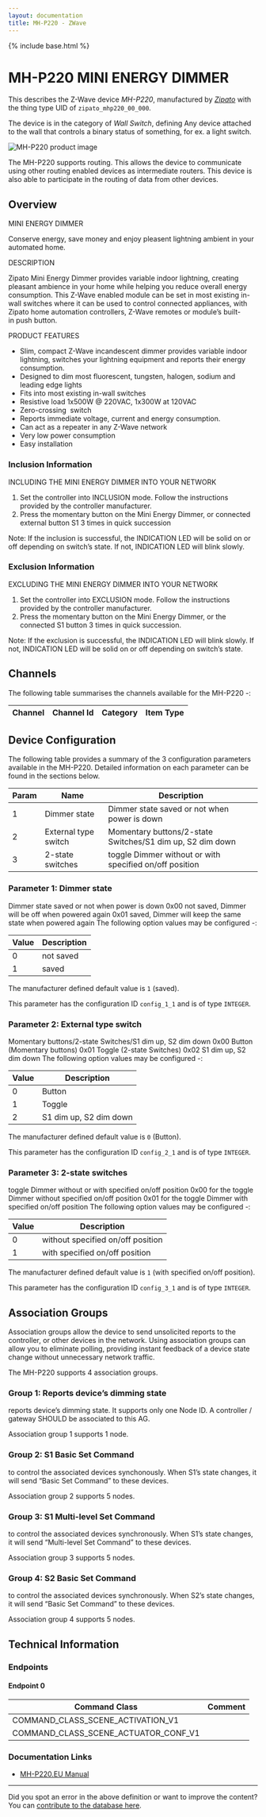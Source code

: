 ```yaml
---
layout: documentation
title: MH-P220 - ZWave
---
```


{% include base.html %}

# MH-P220 MINI ENERGY DIMMER
This describes the Z-Wave device *MH-P220*, manufactured by *[Zipato](http://www.zipato.com/)* with the thing type UID of ```zipato_mhp220_00_000```.

The device is in the category of *Wall Switch*, defining Any device attached to the wall that controls a binary status of something, for ex. a light switch.

![MH-P220 product image](https://www.cd-jackson.com/zwave_device_uploads/880/880_default.jpg)


The MH-P220 supports routing. This allows the device to communicate using other routing enabled devices as intermediate routers.  This device is also able to participate in the routing of data from other devices.

## Overview

MINI ENERGY DIMMER

Conserve energy, save money and enjoy pleasent lightning ambient in your automated home.

DESCRIPTION

Zipato Mini Energy Dimmer provides variable indoor lightning, creating pleasant ambience in your home while helping you reduce overall energy consumption. This Z-Wave enabled module can be set in most existing in-wall switches where it can be used to control connected appliances, with Zipato home automation controllers, Z-Wave remotes or module’s built-in push button. 

PRODUCT FEATURES

  * Slim, compact Z-Wave incandescent dimmer provides variable indoor lightning, switches your lightning equipment and reports their energy consumption.  
  * Designed to dim most fluorescent, tungsten, halogen, sodium and leading edge lights
  * Fits into most existing in-wall switches
  * Resistive load 1x500W @ 220VAC, 1x300W at 120VAC
  * Zero-crossing  switch
  * Reports immediate voltage, current and energy consumption. 
  * Can act as a repeater in any Z-Wave network
  * Very low power consumption
  * Easy installation

### Inclusion Information

INCLUDING THE MINI ENERGY DIMMER INTO YOUR NETWORK

  1. Set the controller into INCLUSION mode. Follow the instructions provided by the controller manufacturer.
  2. Press the momentary button on the Mini Energy Dimmer, or connected external button S1 3 times in quick succession

Note: If the inclusion is successful, the INDICATION LED will be solid on or off depending on switch’s state. If not, INDICATION LED will blink slowly.

### Exclusion Information

EXCLUDING THE MINI ENERGY DIMMER INTO YOUR NETWORK

  1. Set the controller into EXCLUSION mode. Follow the instructions provided by the controller manufacturer.
  2. Press the momentary button on the Mini Energy Dimmer, or the connected S1 button 3 times in quick succession.

Note: If the exclusion is successful, the INDICATION LED will blink slowly. If not, INDICATION LED will be solid on or off depending on switch’s state.

## Channels

The following table summarises the channels available for the MH-P220 -:

| Channel | Channel Id | Category | Item Type |
|---------|------------|----------|-----------|



## Device Configuration

The following table provides a summary of the 3 configuration parameters available in the MH-P220.
Detailed information on each parameter can be found in the sections below.

| Param | Name  | Description |
|-------|-------|-------------|
| 1 | Dimmer state | Dimmer state saved or not when power is down |
| 2 | External type switch | Momentary buttons/2-state Switches/S1 dim up, S2 dim down |
| 3 | 2-state switches | toggle Dimmer without or with specified on/off position |

### Parameter 1: Dimmer state

Dimmer state saved or not when power is down
0x00 not saved, Dimmer will be off when powered again 0x01 saved, Dimmer will keep the same state when powered again
The following option values may be configured -:

| Value  | Description |
|--------|-------------|
| 0 | not saved |
| 1 | saved |

The manufacturer defined default value is ```1``` (saved).

This parameter has the configuration ID ```config_1_1``` and is of type ```INTEGER```.


### Parameter 2: External type switch

Momentary buttons/2-state Switches/S1 dim up, S2 dim down
0x00 Button (Momentary buttons) 0x01 Toggle (2-state Switches) 0x02 S1 dim up, S2 dim down
The following option values may be configured -:

| Value  | Description |
|--------|-------------|
| 0 | Button |
| 1 | Toggle |
| 2 | S1 dim up, S2 dim down |

The manufacturer defined default value is ```0``` (Button).

This parameter has the configuration ID ```config_2_1``` and is of type ```INTEGER```.


### Parameter 3: 2-state switches

toggle Dimmer without or with specified on/off position
0x00 for the toggle Dimmer without specified on/off position 0x01 for the toggle Dimmer with specified on/off position
The following option values may be configured -:

| Value  | Description |
|--------|-------------|
| 0 | without specified on/off position |
| 1 | with specified on/off position |

The manufacturer defined default value is ```1``` (with specified on/off position).

This parameter has the configuration ID ```config_3_1``` and is of type ```INTEGER```.


## Association Groups

Association groups allow the device to send unsolicited reports to the controller, or other devices in the network. Using association groups can allow you to eliminate polling, providing instant feedback of a device state change without unnecessary network traffic.

The MH-P220 supports 4 association groups.

### Group 1: Reports device’s dimming state

reports device’s dimming state. It supports only one Node ID. A controller / gateway SHOULD be associated to this AG.

Association group 1 supports 1 node.

### Group 2: S1 Basic Set Command

to control the associated devices synchonously. When S1’s state changes, it will send “Basic Set Command” to these devices.

Association group 2 supports 5 nodes.

### Group 3: S1 Multi-level Set Command

to control the associated devices synchronously. When S1’s state changes, it will send “Multi-level Set Command” to these devices.

Association group 3 supports 5 nodes.

### Group 4: S2 Basic Set Command

to control the associated devices synchronously. When S2’s state changes, it will send “Basic Set Command” to these devices.

Association group 4 supports 5 nodes.

## Technical Information

### Endpoints

#### Endpoint 0

| Command Class | Comment |
|---------------|---------|
| COMMAND_CLASS_SCENE_ACTIVATION_V1| |
| COMMAND_CLASS_SCENE_ACTUATOR_CONF_V1| |

### Documentation Links

* [MH-P220.EU Manual](https://www.cd-jackson.com/zwave_device_uploads/880/mh-p220-Zipato-Mini-Energy-Dimmer-User-Manual-v1-0.pdf)

---

Did you spot an error in the above definition or want to improve the content?
You can [contribute to the database here](http://www.cd-jackson.com/index.php/zwave/zwave-device-database/zwave-device-list/devicesummary/880).
